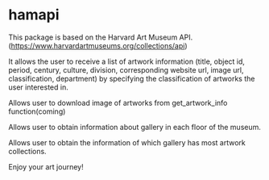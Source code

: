
# hamapi

This package is based on the Harvard Art Museum API.
(<https://www.harvardartmuseums.org/collections/api>)

It allows the user to receive a list of artwork information (title,
object id, period, century, culture, division, corresponding website
url, image url, classification, department) by specifying the
classification of artworks the user interested in.

Allows user to download image of artworks from get\_artwork\_info
function(coming)

Allows user to obtain information about gallery in each floor of the
museum.

Allows user to obtain the information of which gallery has most artwork
collections.

Enjoy your art journey\!
